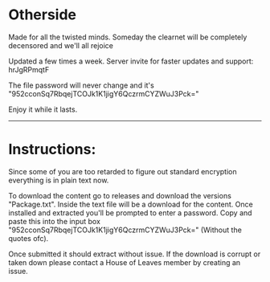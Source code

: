 # Otherside

Made for all the twisted minds. Someday the clearnet will be completely decensored and we'll all rejoice

Updated a few times a week. Server invite for faster updates and support: hrJgRPmqtF

The file password will never change and it's "952cconSq7RbqejTCOJk1K1jigY6QczrmCYZWuJ3Pck="

Enjoy it while it lasts.




-------------------------------------------------

# Instructions: 

Since some of you are too retarded to figure out standard encryption everything is in plain text now. 

To download the content go to releases and download the versions "Package.txt". Inside the text file will be a download for the content. Once installed and extracted you'll be prompted to enter a password. Copy and paste this into the input box "952cconSq7RbqejTCOJk1K1jigY6QczrmCYZWuJ3Pck=" (Without the quotes ofc).

Once submitted it should extract without issue. If the download is corrupt or taken down please contact a House of Leaves member by creating an issue.
